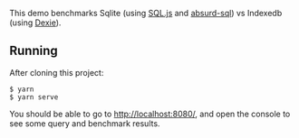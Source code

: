 This demo benchmarks Sqlite (using [SQL.js](https://sql.js.org/) and [absurd-sql](https://github.com/jlongster/absurd-sql)) vs Indexedb (using [Dexie](https://dexie.org/)).

## Running

After cloning this project:

```
$ yarn
$ yarn serve
```

You should be able to go to [http://localhost:8080/](http://localhost:8080/), and open the console to see some query and benchmark results.
